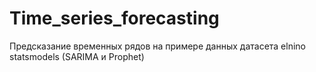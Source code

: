 # Time_series_forecasting
Предсказание временных рядов на примере данных датасета elnino statsmodels (SARIMA и Prophet)
